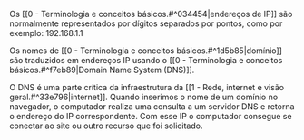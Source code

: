 Os [[0 - Terminologia e conceitos básicos.#^034454|endereços de IP]] são normalmente representados por dígitos separados por pontos, como por exemplo: 192.168.1.1

Os nomes de [[0 - Terminologia e conceitos básicos.#^1d5b85|domínio]] são traduzidos em endereços IP usando o [[0 - Terminologia e conceitos básicos.#^f7eb89|Domain Name System (DNS)]].

O DNS é uma parte crítica da infraestrutura da [[1 - Rede, internet e visão geral.#^33e796|internet]]. Quando inserimos o nome de um domínio no navegador, o computador realiza uma consulta a um servidor DNS e retorna o endereço do IP correspondente. Com esse IP o computador consegue se conectar ao site ou outro recurso que foi solicitado.


